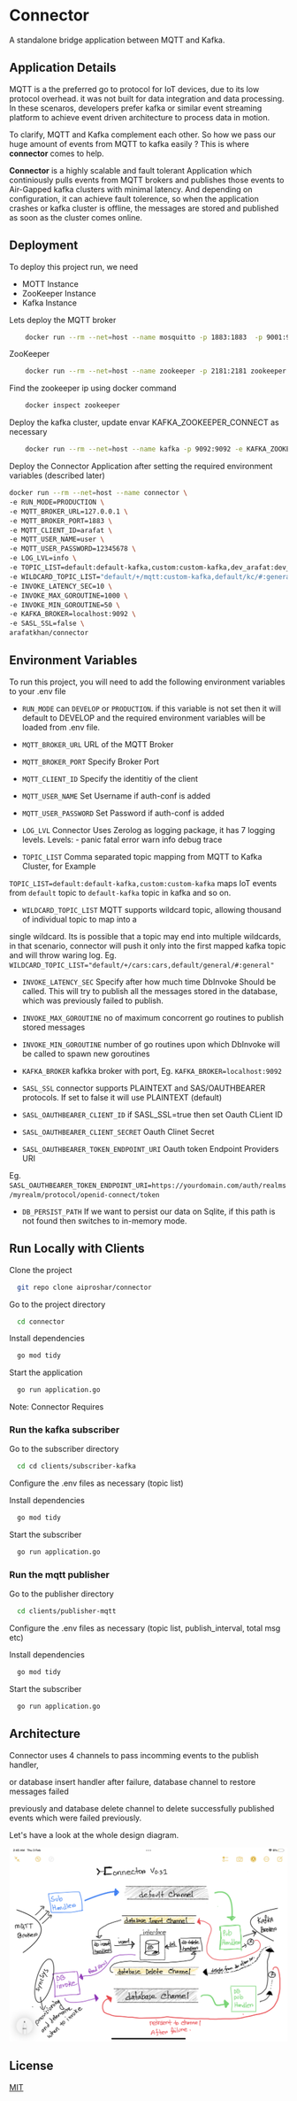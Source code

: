
# Connector

A standalone bridge application between MQTT and Kafka.


## Application Details
MQTT is a the preferred go to protocol for IoT devices, due to its low protocol overhead. it was not built for data integration and data processing. In these scenaros, developers prefer kafka or similar event streaming platform to achieve event driven architecture to process data in motion.

To clarify, MQTT and Kafka complement each other. So how we pass our huge amount of events from MQTT to kafka easily ? This is where **connector** comes to help.

**Connector** is a highly scalable and fault tolerant Application which continiously pulls events from MQTT brokers and publishes those events to Air-Gapped kafka clusters with minimal latency. And depending on configuration, it can achieve fault tolerence, so when the application crashes or kafka cluster is offline, the messages are stored and published as soon as the cluster comes online.

## Deployment

To deploy this project run, we need

- MOTT Instance
- ZooKeeper Instance
- Kafka Instance

Lets deploy the MQTT broker

```bash
    docker run --rm --net=host --name mosquitto -p 1883:1883  -p 9001:9001 eclipse-mosquitto mosquitto -c /mosquitto-no-auth.conf
```
ZooKeeper 

```bash
    docker run --rm --net=host --name zookeeper -p 2181:2181 zookeeper
```
Find the zookeeper ip using docker command

```bash
    docker inspect zookeeper
```
Deploy the kafka cluster, update envar KAFKA_ZOOKEEPER_CONNECT as necessary

```bash
    docker run --rm --net=host --name kafka -p 9092:9092 -e KAFKA_ZOOKEEPER_CONNECT=172.17.0.1 -e KAFKA_ADVERTISED_LISTENERS=PLAINTEXT://localhost:9092 -e KAFKA_OFFSETS_TOPIC_REPLICATION_FACTOR=1 confluentinc/cp-kafka
```
Deploy the Connector Application after setting the required environment variables (described later)

```bash
docker run --rm --net=host --name connector \
-e RUN_MODE=PRODUCTION \
-e MQTT_BROKER_URL=127.0.0.1 \
-e MQTT_BROKER_PORT=1883 \
-e MQTT_CLIENT_ID=arafat \
-e MQTT_USER_NAME=user \
-e MQTT_USER_PASSWORD=12345678 \
-e LOG_LVL=info \
-e TOPIC_LIST=default:default-kafka,custom:custom-kafka,dev_arafat:dev_arafat \
-e WILDCARD_TOPIC_LIST="default/+/mqtt:custom-kafka,default/kc/#:general" \
-e INVOKE_LATENCY_SEC=10 \
-e INVOKE_MAX_GOROUTINE=1000 \
-e INVOKE_MIN_GOROUTINE=50 \
-e KAFKA_BROKER=localhost:9092 \
-e SASL_SSL=false \
arafatkhan/connector
```
## Environment Variables

To run this project, you will need to add the following environment variables to your .env file

- `RUN_MODE` can `DEVELOP` or `PRODUCTION`. if this variable is not set then it will default to DEVELOP
and the required environment variables will be loaded from .env file.

- `MQTT_BROKER_URL` URL of the MQTT Broker 


- `MQTT_BROKER_PORT` Specify Broker Port


- `MQTT_CLIENT_ID` Specify the identitiy of the client

- `MQTT_USER_NAME` Set Username if auth-conf is added


- `MQTT_USER_PASSWORD` Set Password if auth-conf is added

- `LOG_LVL` Connector Uses Zerolog as logging package, it has 7 logging levels. Levels: - panic fatal error warn info debug trace


- `TOPIC_LIST` Comma separated topic mapping from MQTT to Kafka Cluster, for Example

`TOPIC_LIST=default:default-kafka,custom:custom-kafka`
maps IoT events from `default` topic to `default-kafka` topic in kafka and so on.

- `WILDCARD_TOPIC_LIST` MQTT supports wildcard topic, allowing thousand of individual topic to map into a 

single wildcard. Its is possible that a topic may end into multiple wildcards, in that scenario,
connector will push it only into the first mapped kafka topic and will throw waring log.
Eg.  `WILDCARD_TOPIC_LIST="default/+/cars:cars,default/general/#:general"`

- `INVOKE_LATENCY_SEC` Specify after how much time DbInvoke Should be called. This will try to publish all the messages stored in the database, which was previously failed to publish.

- `INVOKE_MAX_GOROUTINE` no of maximum concorrent go routines to publish stored messages
- `INVOKE_MIN_GOROUTINE` number of go routines upon which DbInvoke will be called to spawn new goroutines
- `KAFKA_BROKER` kafkka broker with port, Eg. `KAFKA_BROKER=localhost:9092`
- `SASL_SSL` connector supports PLAINTEXT and SAS/OAUTHBEARER protocols. If set to false it will use PLAINTEXT (default)
- `SASL_OAUTHBEARER_CLIENT_ID` if SASL_SSL=true then set Oauth CLient ID
- `SASL_OAUTHBEARER_CLIENT_SECRET` Oauth Clinet Secret
- `SASL_OAUTHBEARER_TOKEN_ENDPOINT_URI` Oauth token Endpoint Providers URI

Eg.  `SASL_OAUTHBEARER_TOKEN_ENDPOINT_URI=https://yourdomain.com/auth/realms/myrealm/protocol/openid-connect/token`
- `DB_PERSIST_PATH` If we want to persist our data on Sqlite, if this path is not found then switches to in-memory mode.
## Run Locally with Clients 

Clone the project

```bash
  git repo clone aiproshar/connector
```

Go to the project directory  

```bash
  cd connector
```

Install dependencies

```bash
  go mod tidy
```

Start the application

```bash
  go run application.go
```
Note: Connector Requires 

### Run the kafka subscriber

Go to the subscriber directory

```bash
  cd cd clients/subscriber-kafka
```
Configure the .env files as necessary (topic list)

Install dependencies

```bash
  go mod tidy
```

Start the subscriber

```bash
  go run application.go
```

### Run the mqtt publisher

Go to the publisher directory

```bash
  cd clients/publisher-mqtt
```
Configure the .env files as necessary (topic list, publish_interval, total msg etc)

Install dependencies

```bash
  go mod tidy
```

Start the subscriber

```bash
  go run application.go
```
## Architecture

Connector uses 4 channels to pass incomming events to the publish handler, 

or database insert handler after failure, database channel to restore messages failed 

previously and database delete channel to delete successfully published events which were failed previously.

Let's have a look at the whole design diagram.

![Alt text](images/architecture.png?raw=true "ARCHITECTURE")



## License

[MIT](https://choosealicense.com/licenses/mit/)

